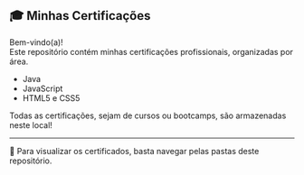## 🎓 Minhas Certificações

Bem-vindo(a)!  
Este repositório contém minhas certificações profissionais, organizadas por área.

- Java
- JavaScript
- HTML5 e CSS5

Todas as certificações, sejam de cursos ou bootcamps, são armazenadas neste local!  

---
📂 Para visualizar os certificados, basta navegar pelas pastas deste repositório.
